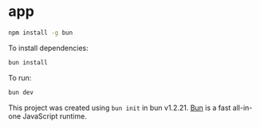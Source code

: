 # app
```bash
npm install -g bun
```

To install dependencies:

```bash
bun install
```

To run:

```bash
bun dev
```

This project was created using `bun init` in bun v1.2.21. [Bun](https://bun.com) is a fast all-in-one JavaScript runtime.


